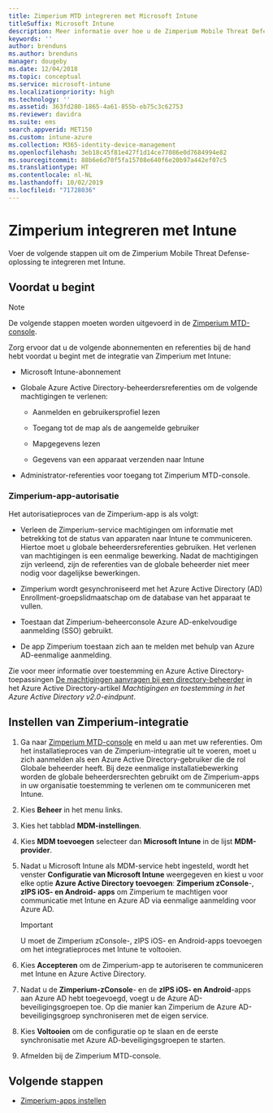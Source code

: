 ```yaml
---
title: Zimperium MTD integreren met Microsoft Intune
titleSuffix: Microsoft Intune
description: Meer informatie over hoe u de Zimperium Mobile Threat Defense-oplossing (MTD) instelt met Microsoft Intune om toegang tot uw bedrijfsresources met mobiele apparaten te beheren.
keywords: ''
author: brenduns
ms.author: brenduns
manager: dougeby
ms.date: 12/04/2018
ms.topic: conceptual
ms.service: microsoft-intune
ms.localizationpriority: high
ms.technology: ''
ms.assetid: 363fd280-1865-4a61-855b-eb75c3c62753
ms.reviewer: davidra
ms.suite: ems
search.appverid: MET150
ms.custom: intune-azure
ms.collection: M365-identity-device-management
ms.openlocfilehash: 3eb18c45f81e427f1d14ce77086e0d7684994e82
ms.sourcegitcommit: 88b6e6d70f5fa15708e640f6e20b97a442ef07c5
ms.translationtype: HT
ms.contentlocale: nl-NL
ms.lasthandoff: 10/02/2019
ms.locfileid: "71728036"
---
```

# <a name="integrate-zimperium-with-intune"></a>Zimperium integreren met Intune

Voer de volgende stappen uit om de Zimperium Mobile Threat Defense-oplossing te integreren met Intune.

## <a name="before-you-begin"></a>Voordat u begint

> [!NOTE]
> De volgende stappen moeten worden uitgevoerd in de [Zimperium MTD-console](https://www.zimperium.com/platform).

Zorg ervoor dat u de volgende abonnementen en referenties bij de hand hebt voordat u begint met de integratie van Zimperium met Intune:

- Microsoft Intune-abonnement

- Globale Azure Active Directory-beheerdersreferenties om de volgende machtigingen te verlenen:

  - Aanmelden en gebruikersprofiel lezen

  - Toegang tot de map als de aangemelde gebruiker

  - Mapgegevens lezen

  - Gegevens van een apparaat verzenden naar Intune

- Administrator-referenties voor toegang tot Zimperium MTD-console.

### <a name="zimperium-app-authorization"></a>Zimperium-app-autorisatie

Het autorisatieproces van de Zimperium-app is als volgt:

- Verleen de Zimperium-service machtigingen om informatie met betrekking tot de status van apparaten naar Intune te communiceren. Hiertoe moet u globale beheerdersreferenties gebruiken. Het verlenen van machtigingen is een eenmalige bewerking. Nadat de machtigingen zijn verleend, zijn de referenties van de globale beheerder niet meer nodig voor dagelijkse bewerkingen.

- Zimperium wordt gesynchroniseerd met het Azure Active Directory (AD) Enrollment-groepslidmaatschap om de database van het apparaat te vullen.

- Toestaan dat Zimperium-beheerconsole Azure AD-enkelvoudige aanmelding (SSO) gebruikt.

- De app Zimperium toestaan zich aan te melden met behulp van Azure AD-eenmalige aanmelding.

Zie voor meer informatie over toestemming en Azure Active Directory-toepassingen [De machtigingen aanvragen bij een directory-beheerder](https://docs.microsoft.com/azure/active-directory/develop/v2-permissions-and-consent#request-the-permissions-from-a-directory-admin) in het Azure Active Directory-artikel *Machtigingen en toestemming in het Azure Active Directory v2.0-eindpunt*.


## <a name="to-set-up-zimperium-integration"></a>Instellen van Zimperium-integratie

1. Ga naar [Zimperium MTD-console](https://www.zimperium.com/platform) en meld u aan met uw referenties. Om het installatieproces van de Zimperium-integratie uit te voeren, moet u zich aanmelden als een Azure Active Directory-gebruiker die de rol Globale beheerder heeft. Bij deze eenmalige installatiebewerking worden de globale beheerdersrechten gebruikt om de Zimperium-apps in uw organisatie toestemming te verlenen om te communiceren met Intune. 

2. Kies **Beheer** in het menu links.

3. Kies het tabblad **MDM-instellingen**.

4. Kies **MDM toevoegen** selecteer dan **Microsoft Intune** in de lijst **MDM-provider**.

5. Nadat u Microsoft Intune als MDM-service hebt ingesteld, wordt het venster **Configuratie van Microsoft Intune** weergegeven en kiest u voor elke optie **Azure Active Directory toevoegen**: **Zimperium zConsole**-, **zIPS iOS- en Android- apps** om Zimperium te machtigen voor communicatie met Intune en Azure AD via eenmalige aanmelding voor Azure AD.

    > [!IMPORTANT]  
    > U moet de Zimperium zConsole-, zIPS iOS- en Android-apps toevoegen om het integratieproces met Intune te voltooien.

6. Kies **Accepteren** om de Zimperium-app te autoriseren te communiceren met Intune en Azure Active Directory.

7. Nadat u de **Zimperium-zConsole**- en de **zIPS iOS- en Android**-apps aan Azure AD hebt toegevoegd, voegt u de Azure AD-beveiligingsgroepen toe. Op die manier kan Zimperium de Azure AD-beveiligingsgroep synchroniseren met de eigen service.

8. Kies **Voltooien** om de configuratie op te slaan en de eerste synchronisatie met Azure AD-beveiligingsgroepen te starten.

9. Afmelden bij de Zimperium MTD-console.

## <a name="next-steps"></a>Volgende stappen

- [Zimperium-apps instellen](mtd-apps-ios-app-configuration-policy-add-assign.md)
